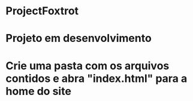 # ProjectFoxtrot
# Projeto em desenvolvimento
# Crie uma pasta com os arquivos contidos e abra "index.html" para a home do site
